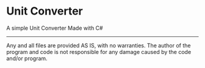 Unit Converter
==============

A simple Unit Converter Made with C#

-----
Any and all files are provided AS IS, with no warranties. The author of the program and code is not responsible for any damage caused by the code and/or program.